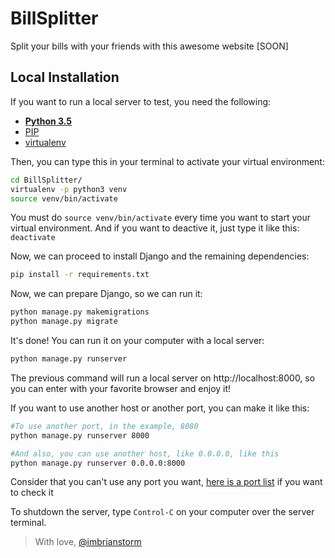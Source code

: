 # BillSplitter

Split your bills with your friends with this awesome website [SOON]

## Local Installation

If you want to run a local server to test, you need the following:

* [**Python 3.5**](https://www.python.org/downloads/ "Install Python")
* [PIP](https://www.makeuseof.com/tag/install-pip-for-python/ "Install PIP")
* [virtualenv](https://virtualenv.pypa.io/en/latest/installation/ "Install virtualenv")

Then, you can type this in your terminal to activate your virtual environment:

```bash
cd BillSplitter/
virtualenv -p python3 venv
source venv/bin/activate
```
You must do `source venv/bin/activate` every time you want to start your virtual environment.
And if you want to deactive it, just type it like this: `deactivate`

Now, we can proceed to install Django and the remaining dependencies:

```bash
pip install -r requirements.txt
```

Now, we can prepare Django, so we can run it:

```bash
python manage.py makemigrations
python manage.py migrate
```

It's done! You can run it on your computer with a local server:

```bash
python manage.py runserver
```

The previous command will run a local server on http://localhost:8000, so you can enter with your favorite browser and enjoy it!

If you want to use another host or another port, you can make it like this:

```bash
#To use another port, in the example, 8080
python manage.py runserver 8000

#And also, you can use another host, like 0.0.0.0, like this
python manage.py runserver 0.0.0.0:8000
```
Consider that you can't use any port you want, [here is a port list](https://en.wikipedia.org/wiki/List_of_TCP_and_UDP_port_numbers) if you want to check it

To shutdown the server, type `Control-C` on your computer over the server terminal.

> With love, [@imbrianstorm](https://twitter.com/ImBrianstorm "Follow me on Twitter")
